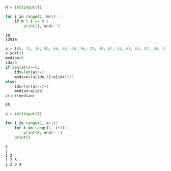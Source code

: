 ```python
N = int(input())

for i in range(1, N+1) :
    if N % i == 0 :
        print(i, end='')

```

    10
    12510


```python
a = [85, 72, 38, 80, 69, 65, 68, 96, 22, 49, 67, 51, 61, 63, 87, 66, 24, 80, 83, 71, 60, 64, 52, 90, 60, 49, 31, 23, 99, 94, 11, 25, 24]
a.sort()
median=0
idx=0
if len(a)%2==0:
    idx=len(a)//2
    median=(a[idx-1]+a[idx])/2
else:
    idx=len(a)//2+1
    median=a[idx]
print(median)
```

    65
    


```python
a = int(input())

for i in range(1, a+1):
    for k in range(1, i+1):
        print(k, end=' ')
    print()
```

    4
    1 
    1 2 
    1 2 3 
    1 2 3 4 
    


```python

```
